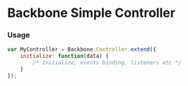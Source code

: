 # Backbone Simple Controller
### Usage
```js
var MyController = Backbone.Controller.extend({
    initialize: function(data) {
        /* Initialize, events binding, listeners etc */
    }
});
```